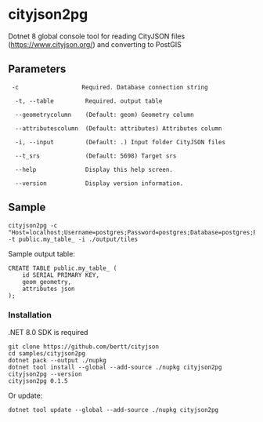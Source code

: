 ﻿# cityjson2pg

Dotnet 8 global console tool for reading CityJSON files (https://www.cityjson.org/)
and converting to PostGIS

## Parameters

```
 -c                  Required. Database connection string

  -t, --table         Required. output table

  --geometrycolumn    (Default: geom) Geometry column

  --attributescolumn  (Default: attributes) Attributes column

  -i, --input         (Default: .) Input folder CityJSON files

  --t_srs             (Default: 5698) Target srs

  --help              Display this help screen.

  --version           Display version information.
```

## Sample

```
cityjson2pg -c "Host=localhost;Username=postgres;Password=postgres;Database=postgres;Port=5432" -t public.my_table_ -i ./output/tiles
```

Sample output table:

```psql
CREATE TABLE public.my_table_ (
    id SERIAL PRIMARY KEY,
    geom geometry,
    attributes json
);

```


### Installation

.NET 8.0 SDK is required

```
git clone https://github.com/bertt/cityjson
cd samples/cityjson2pg
dotnet pack --output ./nupkg
dotnet tool install --global --add-source ./nupkg cityjson2pg
cityjson2pg --version
cityjson2pg 0.1.5
```

Or update:

```
dotnet tool update --global --add-source ./nupkg cityjson2pg
```